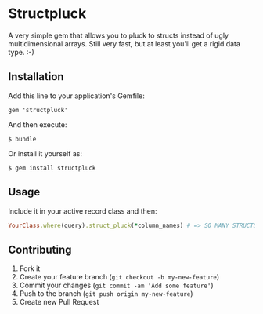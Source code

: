 # Structpluck

A very simple gem that allows you to pluck to structs instead of ugly multidimensional arrays. Still very fast, but at least you'll get a rigid data type. :-)

## Installation

Add this line to your application's Gemfile:

    gem 'structpluck'

And then execute:

    $ bundle

Or install it yourself as:

    $ gem install structpluck

## Usage

Include it in your active record class and then:

```ruby
YourClass.where(query).struct_pluck(*column_names) # => SO MANY STRUCTS
```

## Contributing

1. Fork it
2. Create your feature branch (`git checkout -b my-new-feature`)
3. Commit your changes (`git commit -am 'Add some feature'`)
4. Push to the branch (`git push origin my-new-feature`)
5. Create new Pull Request
